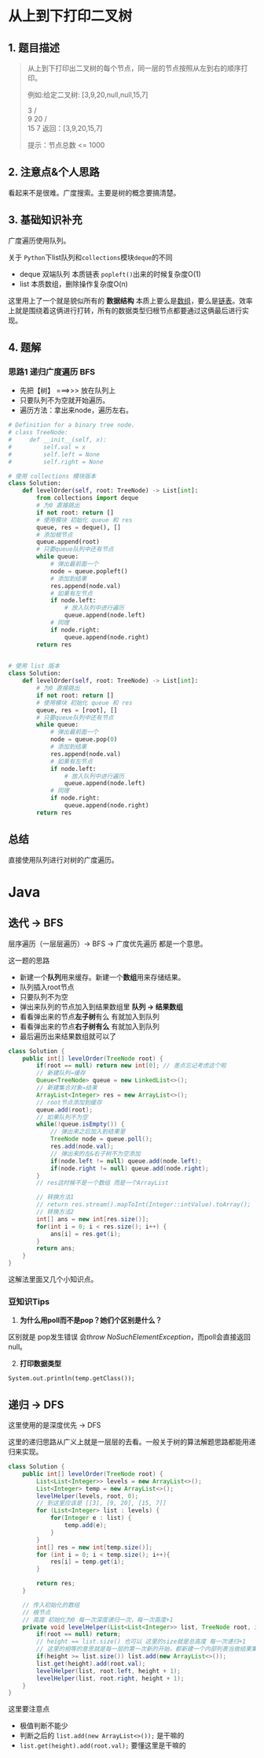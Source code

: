 # 从上到下打印二叉树

## 1. 题目描述

> 从上到下打印出二叉树的每个节点，同一层的节点按照从左到右的顺序打印。
>
>  例如:给定二叉树: [3,9,20,null,null,15,7]
>
> 3
> / \
>9  20
>     /  \
>    15   7
>   返回：[3,9,20,15,7]
>    
>    提示：节点总数 <= 1000
> 

## 2. 注意点&个人思路

看起来不是很难。广度搜索。主要是树的概念要搞清楚。

## 3. 基础知识补充

广度遍历使用队列。

关于 `Python`下list队列和`collections`模块`deque`的不同

- deque 双端队列 本质链表 `popleft()`出来的时候复杂度O(1)
- list 本质数组，删除操作复杂度O(n)

这里用上了一个就是貌似所有的 **数据结构** 本质上要么是<u>数组</u>，要么是<u>链表</u>。效率上就是围绕着这俩进行打转，所有的数据类型归根节点都要通过这俩最后进行实现。

## 4. 题解

### 思路1 递归广度遍历 BFS

- 先把【树】 ===>>> 放在队列上
- 只要队列不为空就开始遍历。
- 遍历方法：拿出来node，遍历左右。

```python
# Definition for a binary tree node.
# class TreeNode:
#     def __init__(self, x):
#         self.val = x
#         self.left = None
#         self.right = None

# 使用 collections 模块版本
class Solution:
    def levelOrder(self, root: TreeNode) -> List[int]:
        from collections import deque
        # 为0 直接跳出
        if not root: return []
        # 使用模块 初始化 queue 和 res
        queue, res = deque(), []
        # 添加根节点
        queue.append(root)
        # 只要queue队列中还有节点
        while queue:
            # 弹出最前面一个
            node = queue.popleft()
            # 添加到结果
            res.append(node.val)
            # 如果有左节点
            if node.left:
                # 放入队列中进行遍历
                queue.append(node.left)
            # 同理
            if node.right:
                queue.append(node.right)
        return res

      
# 使用 list 版本 
class Solution:
    def levelOrder(self, root: TreeNode) -> List[int]:
        # 为0 直接跳出
        if not root: return []
        # 使用模块 初始化 queue 和 res
        queue, res = [root], []
        # 只要queue队列中还有节点
        while queue:
            # 弹出最前面一个
            node = queue.pop(0)
            # 添加到结果
            res.append(node.val)
            # 如果有左节点
            if node.left:
                # 放入队列中进行遍历
                queue.append(node.left)
            # 同理
            if node.right:
                queue.append(node.right)
        return res
```

## 总结

直接使用队列进行对树的广度遍历。

# Java

## 迭代 → BFS

层序遍历（一层层遍历）→  BFS → 广度优先遍历 都是一个意思。

这一题的思路

- 新建一个**队列**用来缓存。新建一个**数组**用来存储结果。
- 队列插入root节点
- 只要队列不为空
- 弹出来队列的节点加入到结果数组里 **队列 → 结果数组**
- 看看弹出来的节点**左子树**有么 有就加入到队列
- 看看弹出来的节点**右子树有么** 有就加入到队列
- 最后遍历出来结果数组就可以了

```java
class Solution {
    public int[] levelOrder(TreeNode root) {
        if(root == null) return new int[0]; // 差点忘记考虑这个啦
        // 新建队列→缓存
        Queue<TreeNode> queue = new LinkedList<>();
        // 新建集合对象→结果
        ArrayList<Integer> res = new ArrayList<>();
        // root节点添加到缓存
        queue.add(root);
        // 如果队列不为空
        while(!queue.isEmpty()) {
            // 弹出来之后加入到结果里
            TreeNode node = queue.poll();
            res.add(node.val);
            // 弹出来的左&右子树不为空添加
            if(node.left != null) queue.add(node.left);
            if(node.right != null) queue.add(node.right);
        }
        // res这时候不是一个数组 而是一个ArrayList

        // 转换方法1
        // return res.stream().mapToInt(Integer::intValue).toArray();
        // 转换方法2
        int[] ans = new int[res.size()];
        for(int i = 0; i < res.size(); i++) {
            ans[i] = res.get(i);
        }
        return ans;
    }
}
```

这解法里面又几个小知识点。

### 豆知识Tips

1. **为什么用poll而不是pop？她们个区别是什么？**

区别就是 pop发生错误 会*throw NoSuchElementException*，而poll会直接返回null。

2. **打印数据类型**

`System.out.println(temp.getClass());`

## 递归 → DFS

这里使用的是深度优先 → DFS

这里的递归思路从广义上就是一层层的去看。一般关于树的算法解题思路都能用递归来实现。

```java
class Solution {
    public int[] levelOrder(TreeNode root) {
        List<List<Integer>> levels = new ArrayList<>();
        List<Integer> temp = new ArrayList<>();
        levelHelper(levels, root, 0);
        // 到这里应该是 [[3], [9, 20], [15, 7]]
        for (List<Integer> list : levels) {
            for(Integer e : list) {
                temp.add(e);
            }
        }
        int[] res = new int[temp.size()];
        for (int i = 0; i < temp.size(); i++){
            res[i] = temp.get(i);
        }

        return res;
    }

    // 传入初始化的数组
    // 根节点
    // 高度 初始化为0 每一次深度递归一次，每一次高度+1
    private void levelHelper(List<List<Integer>> list, TreeNode root, int height) {
        if(root == null) return; 
        // height == list.size() 也可以 这里的size就是总高度 每一次递归+1
        // 这里的相等的意思就是每一层的第一次新的开始，都新建一个内部列表当做结果集的一部分
        if(height >= list.size()) list.add(new ArrayList<>());
        list.get(height).add(root.val);
        levelHelper(list, root.left, height + 1);
        levelHelper(list, root.right, height + 1);
    }
}
```

这里要注意点

- 极值判断不能少
- 判断之后的 `list.add(new ArrayList<>());` 是干嘛的
- `list.get(height).add(root.val);` 要懂这里是干嘛的

